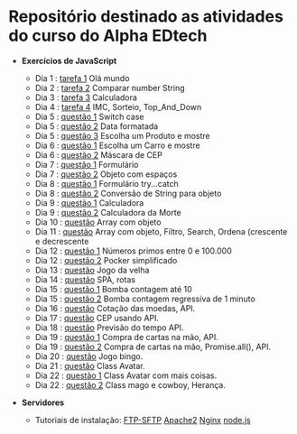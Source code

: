 # Repositório destinado as atividades do curso do Alpha EDtech
* **Exercícios de JavaScript**
  * Dia 1 : [tarefa 1](https://github.com/rickEDU/AlphaED/tree/main/JS/ex1) Olá mundo
  * Dia 2 : [tarefa 2](https://github.com/rickEDU/AlphaED/tree/main/JS/ex2) Comparar number String
  * Dia 3 : [tarefa 3](https://github.com/rickEDU/AlphaED/tree/main/JS/ex3) Calculadora
  * Dia 4 : [tarefa 4](https://github.com/rickEDU/AlphaED/tree/main/JS/ex4) IMC, Sorteio, Top_And_Down 
  * Dia 5 : [questão 1](https://github.com/rickEDU/AlphaED/tree/main/JS/ex5_A) Switch case
  * Dia 5 : [questão 2](https://github.com/rickEDU/AlphaED/tree/main/JS/ex5_B) Data formatada
  * Dia 5 : [questão 3](https://github.com/rickEDU/AlphaED/tree/main/JS/ex5_C) Escolha um Produto e mostre
  * Dia 6 : [questão 1](https://github.com/rickEDU/AlphaED/tree/main/JS/ex6_A) Escolha um Carro e mostre
  * Dia 6 : [questão 2](https://github.com/rickEDU/AlphaED/tree/main/JS/ex6_B) Máscara de CEP
  * Dia 7 : [questão 1](https://github.com/rickEDU/AlphaED/tree/main/JS/ex7_A) Formulário
  * Dia 7 : [questão 2](https://github.com/rickEDU/AlphaED/tree/main/JS/ex7_B) Objeto com espaços
  * Dia 8 : [questão 1](https://github.com/rickEDU/AlphaED/tree/main/JS/ex8_A) Formulário try...catch
  * Dia 8 : [questão 2](https://github.com/rickEDU/AlphaED/tree/main/JS/ex8_B) Conversão de String para objeto
  * Dia 9 : [questão 1](https://github.com/rickEDU/AlphaED/tree/main/JS/ex9_A) Calculadora
  * Dia 9 : [questão 2](https://github.com/rickEDU/AlphaED/tree/main/JS/ex9_B) Calculadora da Morte
  * Dia 10 : [questão](https://github.com/rickEDU/AlphaED/tree/main/JS/ex10) Array com objeto
  * Dia 11 : [questão](https://github.com/rickEDU/AlphaED/tree/main/JS/ex11) Array com objeto, Filtro, Search, Ordena (crescente e decrescente
  * Dia 12 : [questão 1](https://github.com/rickEDU/AlphaED/tree/main/JS/ex12_A) Números primos entre 0 e 100.000
  * Dia 12 : [questão 2](https://github.com/rickEDU/AlphaED/tree/main/JS/ex12_B) Pocker simplificado
  * Dia 13 : [questão](https://github.com/rickEDU/AlphaED/tree/main/JS/ex13) Jogo da velha
  * Dia 14 : [questão](https://github.com/rickEDU/AlphaED/tree/main/JS/ex14) SPA, rotas
  * Dia 15 : [questão 1](https://github.com/rickEDU/AlphaED/tree/main/JS/ex15_A) Bomba contagem até 10
  * Dia 15 : [questão 2](https://github.com/rickEDU/AlphaED/tree/main/JS/ex15_B) Bomba contagem regressiva de 1 minuto
  * Dia 16 : [questão](https://github.com/rickEDU/AlphaED/tree/main/JS/ex16) Cotação das moedas, API.
  * Dia 17 : [questão](https://github.com/rickEDU/AlphaED/tree/main/JS/ex17) CEP usando API.
  * Dia 18 : [questão](https://github.com/rickEDU/AlphaED/tree/main/JS/ex18) Previsão do tempo API.
  * Dia 19 : [questão 1](https://github.com/rickEDU/AlphaED/tree/main/JS/ex19_A) Compra de cartas na mão, API.
  * Dia 19 : [questão 2](https://github.com/rickEDU/AlphaED/tree/main/JS/ex19_B) Compra de cartas na mão, Promise.all(), API.
  * Dia 20 : [questão](https://github.com/rickEDU/AlphaED/tree/main/JS/ex20) Jogo bingo.
  * Dia 21 : [questão](https://github.com/rickEDU/AlphaED/tree/main/JS/ex21) Class Avatar.
  * Dia 22 : [questão 1](https://github.com/rickEDU/AlphaED/tree/main/JS/ex22_A) Class Avatar com mais coisas.
  * Dia 22 : [questão 2](https://github.com/rickEDU/AlphaED/tree/main/JS/ex22_B) Class mago e cowboy, Herança.

 * **Servidores**
   * Tutoriais de instalação:
[FTP-SFTP](https://github.com/rickEDU/AlphaED/blob/main/Servidores/ftp-sftp.md)
[Apache2](https://github.com/rickEDU/AlphaED/blob/main/Servidores/apache.md)
[Nginx](https://github.com/rickEDU/AlphaED/blob/main/Servidores/nginx.md)
[node.js](https://github.com/rickEDU/AlphaED/blob/main/Servidores/nodejs.md)